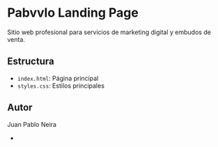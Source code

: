 # Pabvvlo Landing Page

Sitio web profesional para servicios de marketing digital y embudos de venta.

## Estructura
- `index.html`: Página principal
- `styles.css`: Estilos principales


## Autor
Juan Pablo Neira

-
